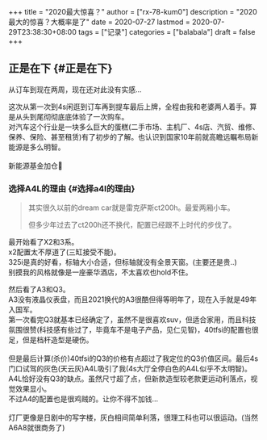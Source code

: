 +++
title = "2020最大惊喜？"
author = ["rx-78-kum0"]
description = "2020最大的惊喜？大概率是了"
date = 2020-07-27
lastmod = 2020-07-29T23:38:30+08:00
tags = ["记录"]
categories = ["balabala"]
draft = false
+++

## 正是在下 {#正是在下}

<p class="verse">
从订车到现在两周，现在还对此没有实感...<br />
</p>

<p class="verse">
这次从第一次到4s闲逛到订车再到提车最后上牌，全程由我和老婆两人着手。算是从头到尾彻彻底底体验了一次购车。<br />
对汽车这个行业是一块多么巨大的蛋糕(二手市场、主机厂、4s店、汽贸、维修、保养、保险、甚至租赁)有了初步的了解。也认识到国家10年前就高瞻远瞩布局新能源是多么明智。<br />
<br />
新能源基金加仓🐶<br />
</p>


### 选择A4L的理由 {#选择a4l的理由}

> 其实很久以前的dream car就是雷克萨斯ct200h。最爱两厢小车。
>
> 但多少年过去了ct200h还不换代，配置已经跟不上时代的步伐了。

<p class="verse">
最开始看了X2和3系。<br />
x2配置太不厚道了(三缸接受不能)。<br />
325i是真的好看，标轴大小合适，但标轴就没有全景天窗。(主要还是贵..)<br />
别摸我的风格就像是一座豪华酒店，不太喜欢也hold不住。<br />
</p>

<p class="verse">
然后看了A3和Q3。<br />
A3没有液晶仪表盘，而且2021换代的A3很酷但得等明年了，现在入手就是49年入国军。<br />
第一次看完Q3就基本已经确定了，虽然不是很喜欢suv，但适合家用，而且科技氛围很赞(科技感有些过了，毕竟车不是电子产品，见仁见智)，40tfsi的配置也很足，但是档杆造型是硬伤。<br />
<br />
但是最后计算(杀价)40tfsi的Q3的价格有点超过了我定位的Q3价值区间。最后4s门口试驾的灰色(天云灰)A4L吸引了我(4s大厅全停白色的A4L似乎不太明智)。<br />
A4L恰好没有Q3的缺点。虽然尺寸超了点，但新款造型较老款更运动利落点，视觉效果显小。<br />
不过A4的配置也是很鸡贼的。让你不得不加钱...<br />
<br />
灯厂更像是日剧中的写字楼，灰白相间简单利落，很理工科也可以很运动。(当然A6A8就很商务了)<br />
</p>
